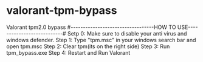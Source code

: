 # valorant-tpm-bypass
Valorant tpm2.0 bypass
#----------------------------------HOW TO USE---------------------------#
Setp 0: Make sure to disable your anti virus and windows defender.
Step 1: Type "tpm.msc" in your windows search bar and open tpm.msc
Step 2: Clear tpm(its on the right side)
Step 3: Run tpm_bypass.exe 
Step 4: Restart and Run Valorant
